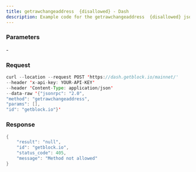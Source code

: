 ```yaml
---
title: getrawchangeaddress  {disallowed} - Dash
description: Example code for the getrawchangeaddress  {disallowed} json-rpc method. Сomplete guide on how to use getrawchangeaddress  {disallowed} json-rpc in GetBlock.io Web3 documentation.
---
```


### Parameters


\-

### Request

``` java
curl --location --request POST 'https://dash.getblock.io/mainnet/' 
--header 'x-api-key: YOUR-API-KEY' 
--header 'Content-Type: application/json' 
--data-raw '{"jsonrpc": "2.0",
"method": "getrawchangeaddress",
"params": [],
"id": "getblock.io"}'
```

###  Response

``` java
{
    "result": "null",
    "id": "getblock.io",
    "status_code": 405,
    "message": "Method not allowed"
}
```

